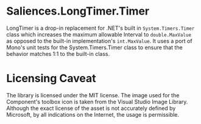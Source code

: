Saliences.LongTimer.Timer
=========================

LongTimer is a drop-in replacement for .NET's built in `System.Timers.Timer` class which increases the maximum allowable Interval to `double.MaxValue` as opposed to the built-in implementation's `int.MaxValue`. It uses a port of Mono's unit tests for the System.Timers.Timer class to ensure that the behavior matches 1:1 to the built-in class.

Licensing Caveat
================

The library is licensed under the MIT license. The image used for the Component's toolbox icon is taken from the Visual Studio Image Library. Although the exact license of the asset is not accurately defined by Microsoft, by all indications on the Internet, the usage is permissible. 